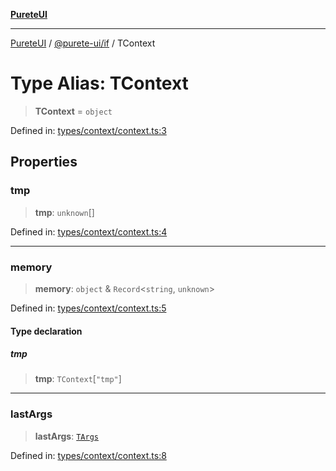 [**PureteUI**](../../../README.md)

***

[PureteUI](../../../packages.md) / [@purete-ui/if](../README.md) / TContext

# Type Alias: TContext

> **TContext** = `object`

Defined in: [types/context/context.ts:3](https://github.com/zerok-cell/PureteUI/blob/main/libs/if/src/lib/types/context/context.ts#L3)

## Properties

### tmp

> **tmp**: `unknown`[]

Defined in: [types/context/context.ts:4](https://github.com/zerok-cell/PureteUI/blob/main/libs/if/src/lib/types/context/context.ts#L4)

***

### memory

> **memory**: `object` & `Record`\<`string`, `unknown`\>

Defined in: [types/context/context.ts:5](https://github.com/zerok-cell/PureteUI/blob/main/libs/if/src/lib/types/context/context.ts#L5)

#### Type declaration

##### tmp

> **tmp**: `TContext`\[`"tmp"`\]

***

### lastArgs

> **lastArgs**: [`TArgs`](TArgs.md)

Defined in: [types/context/context.ts:8](https://github.com/zerok-cell/PureteUI/blob/main/libs/if/src/lib/types/context/context.ts#L8)
